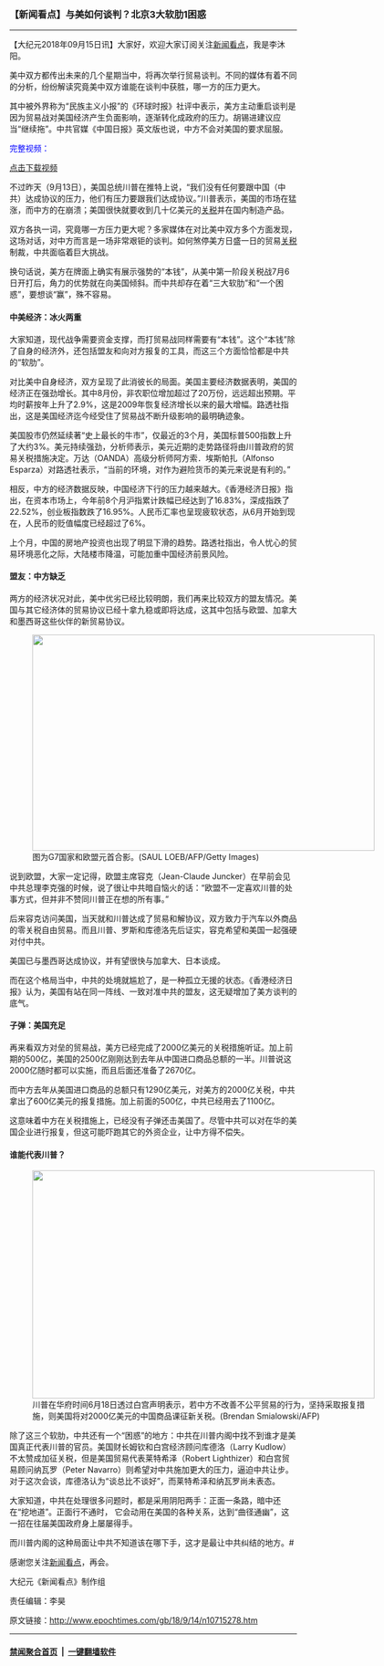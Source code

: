 ### 【新闻看点】与美如何谈判？北京3大软肋1困惑
------------------------

<p>【大纪元2018年09月15日讯】大家好，欢迎大家订阅关注<a href="http://www.epochtimes.com/gb/tag/%E6%96%B0%E9%97%BB%E7%9C%8B%E7%82%B9.html">新闻看点</a>，我是李沐阳。</p>
<p>美中双方都传出未来的几个星期当中，将再次举行贸易谈判。不同的媒体有着不同的分析，纷纷解读究竟美中双方谁能在谈判中获胜，哪一方的压力更大。</p>
<p>其中被外界称为“民族主义小报”的《环球时报》社评中表示，美方主动重启谈判是因为贸易战对美国经济产生负面影响，逐渐转化成政府的压力。胡锡进建议应当“继续拖”。中共官媒《中国日报》英文版也说，中方不会对美国的要求屈服。</p>
<p><span style="color: #0000ff;">完整视频：</span></p>
<p style="text-align: center;">	<script type='text/javascript' src='//www.youmaker.com/js/jwplayer/jwplayer8-all.js'></script>
	<link rel='stylesheet' target="_blank" href='//www.youmaker.com/css/api2.css' type='text/css' media='all' />
<div class="video_fit_container"><script data-ratio="56.25%" src="//www.youmaker.com/2018/0914/35f7827e-9130-4845-50ff-264be1697dce?r=16x9&amp;s=1920x1080&cat=ncid1247351&api=2&url=http%3A%2F%2Fwww.epochtimes.com%2Fgb%2F18%2F9%2F14%2Fn10715278.htm"></script></div></p>
<p><a href="https://vs.ntd.tv/2018/0914/35f7827e-9130-4845-50ff-264be1697dce/video_1080p.mp4">点击下载视频</a></p>
<p>不过昨天（9月13日），美国总统川普在推特上说，“我们没有任何要跟中国（中共）达成协议的压力，他们有压力要跟我们达成协议。”川普表示，美国的市场在猛涨，而中方的在崩溃；美国很快就要收到几十亿美元的<a href="http://www.epochtimes.com/gb/tag/%E5%85%B3%E7%A8%8E.html">关税</a>并在国内制造产品。</p>
<p>双方各执一词，究竟哪一方压力更大呢？多家媒体在对比美中双方多个方面发现，这场对话，对中方而言是一场非常艰钜的谈判。如何煞停美方日盛一日的贸易<a href="http://www.epochtimes.com/gb/tag/%E5%85%B3%E7%A8%8E.html">关税</a>制裁，中共面临着巨大挑战。</p>
<p>换句话说，美方在牌面上确实有展示强势的“本钱”，从美中第一阶段关税战7月6日开打后，角力的优势就在向美国倾斜。而中共却存在着“三大软肋”和“一个困惑”，要想谈“赢”，殊不容易。</p>
<h4>中美经济：冰火两重</h4>
<p>大家知道，现代战争需要资金支撑，而打贸易战同样需要有“本钱”。这个“本钱”除了自身的经济外，还包括盟友和向对方报复的工具，而这三个方面恰恰都是中共的“软肋”。</p>
<p>对比美中自身经济，双方呈现了此消彼长的局面。美国主要经济数据表明，美国的经济正在强劲增长。其中8月份，非农职位增加超过了20万份，远远超出预期。平均时薪按年上升了2.9%，这是2009年恢复经济增长以来的最大增幅。路透社指出，这是美国经济迄今经受住了贸易战不断升级影响的最明确迹象。</p>
<p>美国股市仍然延续著“史上最长的牛市”，仅最近的3个月，美国标普500指数上升了大约3%。美元持续强劲，分析师表示，美元近期的走势路径将由川普政府的贸易关税措施决定。万达（OANDA）高级分析师阿方索．埃斯帕扎（Alfonso Esparza）对路透社表示，“当前的环境，对作为避险货币的美元来说是有利的。”</p>
<p>相反，中方的经济数据反映，中国经济下行的压力越来越大。《香港经济日报》指出，在资本市场上，今年前8个月沪指累计跌幅已经达到了16.83%，深成指跌了22.52%，创业板指数跌了16.95%。人民币汇率也呈现疲软状态，从6月开始到现在，人民币的贬值幅度已经超过了6%。</p>
<p>上个月，中国的房地产投资也出现了明显下滑的趋势。路透社指出，令人忧心的贸易环境恶化之际，大陆楼市降温，可能加重中国经济前景风险。</p>
<h4>盟友：中方缺乏</h4>
<p>两方的经济状况对此，美中优劣已经比较明朗，我们再来比较双方的盟友情况。美国与其它经济体的贸易协议已经十拿九稳或即将达成，这其中包括与欧盟、加拿大和墨西哥这些伙伴的新贸易协议。</p>
<figure id="attachment_10478813" style="width: 600px" class="wp-caption aligncenter"><a href="http://i.epochtimes.com/assets/uploads/2018/06/GettyImages-969818554.jpg"><img class="size-large wp-image-10478813" src="http://i.epochtimes.com/assets/uploads/2018/06/GettyImages-969818554-600x379.jpg" alt="" width="600" height="379" /></a><figcaption class="wp-caption-text">图为G7国家和欧盟元首合影。(SAUL LOEB/AFP/Getty Images)</figcaption></figure>
<p>说到欧盟，大家一定记得，欧盟主席容克（Jean-Claude Juncker）在早前会见中共总理李克强的时候，说了很让中共暗自恼火的话：“欧盟不一定喜欢川普的处事方式，但并非不赞同川普正在想的所有事。”</p>
<p>后来容克访问美国，当天就和川普达成了贸易和解协议，双方致力于汽车以外商品的零关税自由贸易。而且川普、罗斯和库德洛先后证实，容克希望和美国一起强硬对付中共。</p>
<p>美国已与墨西哥达成协议，并有望很快与加拿大、日本谈成。</p>
<p>而在这个格局当中，中共的处境就尴尬了，是一种孤立无援的状态。《香港经济日报》认为，美国有站在同一阵线、一致对准中共的盟友，这无疑增加了美方谈判的底气。</p>
<h4>子弹：美国充足</h4>
<p>再来看双方对垒的贸易战，美方已经完成了2000亿美元的关税措施听证。加上前期的500亿，美国的2500亿刚刚达到去年从中国进口商品总额的一半。川普说这2000亿随时都可以实施，而且后面还准备了2670亿。</p>
<p>而中方去年从美国进口商品的总额只有1290亿美元，对美方的2000亿关税，中共拿出了600亿美元的报复措施。加上前面的500亿，中共已经用去了1100亿。</p>
<p>这意味着中方在关税措施上，已经没有子弹还击美国了。尽管中共可以对在华的美国企业进行报复，但这可能吓跑其它的外资企业，让中方得不偿失。</p>
<h4>谁能代表川普？</h4>
<figure id="attachment_10497001" style="width: 600px" class="wp-caption aligncenter"><a href="http://i.epochtimes.com/assets/uploads/2018/06/b45b1ad45e71c94e59e7f99e4f0b5671.jpg"><img class="size-large wp-image-10497001" src="http://i.epochtimes.com/assets/uploads/2018/06/b45b1ad45e71c94e59e7f99e4f0b5671-600x400.jpg" alt="" width="600" height="400" /></a><figcaption class="wp-caption-text">川普在华府时间6月18日透过白宫声明表示，若中方不改善不公平贸易的行为，坚持采取报复措施，则美国将对2000亿美元的中国商品课征新关税。(Brendan Smialowski/AFP)</figcaption></figure>
<p>除了这三个软肋，中共还有一个“困惑”的地方：中共在川普内阁中找不到谁才是美国真正代表川普的官员。美国财长姆钦和白宫经济顾问库德洛（Larry Kudlow）不太赞成加征关税，但是美国贸易代表莱特希泽（Robert Lighthizer）和白宫贸易顾问纳瓦罗（Peter Navarro）则希望对中共施加更大的压力，逼迫中共让步。对于这次会谈，库德洛认为“谈总比不谈好”，而莱特希泽和纳瓦罗尚未表态。</p>
<p>大家知道，中共在处理很多问题时，都是采用阴阳两手：正面一条路，暗中还在“挖地道”。正面行不通时， 它会动用在美国的各种关系，达到“曲径通幽”，这一招在往届美国政府身上屡屡得手。</p>
<p>而川普内阁的这种局面让中共不知道该在哪下手，这才是最让中共纠结的地方。#</p>
<p>感谢您关注<a href="http://www.epochtimes.com/gb/tag/%E6%96%B0%E9%97%BB%E7%9C%8B%E7%82%B9.html">新闻看点</a>，再会。</p>
<p>大纪元《新闻看点》制作组</p>
<p>责任编辑：李昊</p>

原文链接：http://www.epochtimes.com/gb/18/9/14/n10715278.htm


------------------------
#### [禁闻聚合首页](https://github.com/gfw-breaker/banned-news/blob/master/README.md) &nbsp;|&nbsp;  [一键翻墙软件](https://github.com/gfw-breaker/nogfw/blob/master/README.md)